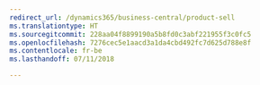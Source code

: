```yaml
---
redirect_url: /dynamics365/business-central/product-sell
ms.translationtype: HT
ms.sourcegitcommit: 228aa04f8899190a5b8fd0c3abf221955f3c0fc5
ms.openlocfilehash: 7276cec5e1aacd3a1da4cbd492fc7d625d788e8f
ms.contentlocale: fr-be
ms.lasthandoff: 07/11/2018

---
```


